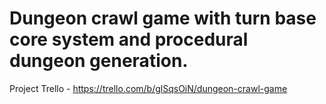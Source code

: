 # Dungeon crawl game with turn base core system and procedural dungeon generation.
Project Trello - https://trello.com/b/glSqsOiN/dungeon-crawl-game

